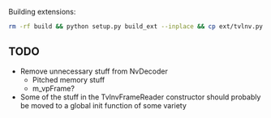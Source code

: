 Building extensions:

```bash
rm -rf build && python setup.py build_ext --inplace && cp ext/tvlnv.py src/ && pytest -s
```

## TODO

* Remove unnecessary stuff from NvDecoder
  - Pitched memory stuff
  - m_vpFrame?
* Some of the stuff in the TvlnvFrameReader constructor should probably be moved to
  a global init function of some variety
